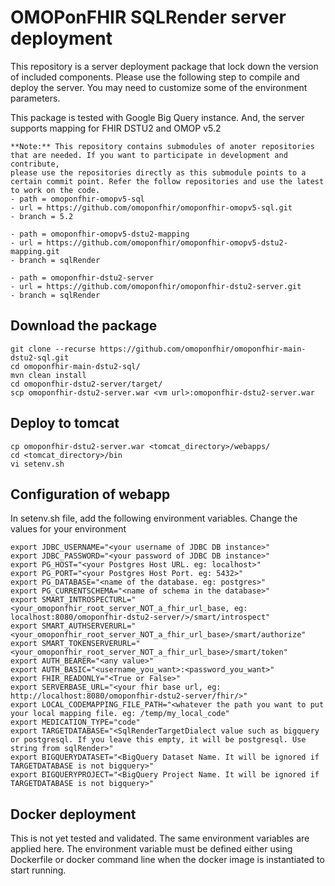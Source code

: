 # OMOPonFHIR SQLRender server deployment
This repository is a server deployment package that lock down the version of included components. Please use the following step to compile and deploy the server. You may need to customize some of the environment parameters. 

This package is tested with Google Big Query instance. And, the server supports mapping for FHIR DSTU2 and OMOP v5.2

```
**Note:** This repository contains submodules of anoter repositories that are needed. If you want to participate in development and contribute,
please use the repositories directly as this submodule points to a certain commit point. Refer the follow repositories and use the latest 
to work on the code.
- path = omoponfhir-omopv5-sql
- url = https://github.com/omoponfhir/omoponfhir-omopv5-sql.git
- branch = 5.2

- path = omoponfhir-omopv5-dstu2-mapping
- url = https://github.com/omoponfhir/omoponfhir-omopv5-dstu2-mapping.git
- branch = sqlRender

- path = omoponfhir-dstu2-server
- url = https://github.com/omoponfhir/omoponfhir-dstu2-server.git
- branch = sqlRender
```
        
## Download the package
```
git clone --recurse https://github.com/omoponfhir/omoponfhir-main-dstu2-sql.git
cd omoponfhir-main-dstu2-sql/
mvn clean install
cd omoponfhir-dstu2-server/target/
scp omoponfhir-dstu2-server.war <vm url>:omoponfhir-dstu2-server.war
```

## Deploy to tomcat ##
```
cp omoponfhir-dstu2-server.war <tomcat_directory>/webapps/
cd <tomcat_directory>/bin
vi setenv.sh
```

## Configuration of webapp
In setenv.sh file, add the following environment variables. Change the values for your environment 
```
export JDBC_USERNAME="<your username of JDBC DB instance>"
export JDBC_PASSWORD="<your password of JDBC DB instance>"
export PG_HOST="<your Postgres Host URL. eg: localhost>"
export PG_PORT="<your Postgres Host Port. eg: 5432>"
export PG_DATABASE="<name of the database. eg: postgres>"
export PG_CURRENTSCHEMA="<name of schema in the database>"
export SMART_INTROSPECTURL="<your_omoponfhir_root_server_NOT_a_fhir_url_base, eg: localhost:8080/omoponfhir-dstu2-server/>/smart/introspect"
export SMART_AUTHSERVERURL="<your_omoponfhir_root_server_NOT_a_fhir_url_base>/smart/authorize"
export SMART_TOKENSERVERURL="<your_omoponfhir_root_server_NOT_a_fhir_url_base>/smart/token"
export AUTH_BEARER="<any value>"
export AUTH_BASIC="<username_you_want>:<password_you_want>"
export FHIR_READONLY="<True or False>"
export SERVERBASE_URL="<your fhir base url, eg: http://localhost:8080/omoponfhir-dstu2-server/fhir/>"
export LOCAL_CODEMAPPING_FILE_PATH="<whatever the path you want to put your local mapping file. eg: /temp/my_local_code"
export MEDICATION_TYPE="code"
export TARGETDATABASE="<SqlRenderTargetDialect value such as bigquery or postgresql. If you leave this empty, it will be postgresql. Use string from sqlRender>"
export BIGQUERYDATASET="<BigQuery Dataset Name. It will be ignored if TARGETDATABASE is not bigquery>"
export BIGQUERYPROJECT="<BigQuery Project Name. It will be ignored if TARGETDATABASE is not bigquery>"
```

## Docker deployment
This is not yet tested and validated. The same environment variables are applied here. The environment variable must be defined either using Dockerfile or docker command line when the docker image is instantiated to start running.
